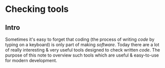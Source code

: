 # Checking tools


## Intro

Sometimes it's easy to forget that coding (the process of writing _code_ by typing on a keyboard) is only part of making _software_. Today there are a lot of really interesting & very useful tools designed to check written _code_. The purpose of this note to overview such tools which are useful & easy-to-use for modern development.
